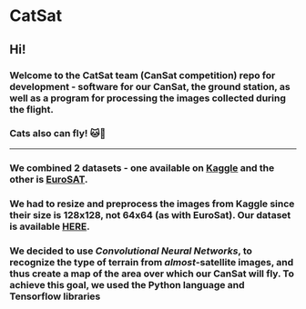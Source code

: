 # CatSat
## Hi!
### Welcome to the **CatSat team** (CanSat competition) repo for development - software for our CanSat, the ground station, as well as a program for processing the images collected during the flight.

### Cats also can fly! :cat::stars:

---
### We combined 2 datasets - one available on [Kaggle](https://www.kaggle.com/datasets/mahmoudreda55/satellite-image-classification?resource=download) and the other is [EuroSAT](https://madm.dfki.de/files/sentinel/EuroSAT.zip). 
### We had to resize and preprocess the images from Kaggle since their size is 128x128, not 64x64 (as with EuroSat). Our dataset is available [HERE](https://dl.dropboxusercontent.com/s/5cfea9pfxti8pv3/dataset.zip?dl=0).

### We decided to use ***Convolutional Neural Networks***, to recognize the type of terrain from *almost*-satellite images, and thus create a map of the area over which our CanSat will fly. To achieve this goal, we used the Python language and Tensorflow libraries